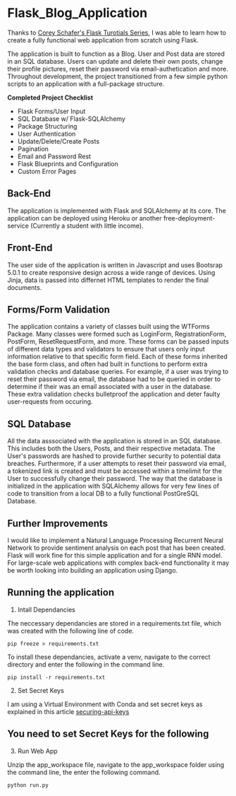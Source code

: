 # Flask_Blog_Application

Thanks to [Corey Schafer's Flask Turotials Series](https://www.youtube.com/playlist?list=PL-osiE80TeTs4UjLw5MM6OjgkjFeUxCYH), I was able to learn how to create a fully functional web application from scratch using Flask.

The application is built to function as a Blog. User and Post data are stored in an SQL database. Users can update and delete their own posts, change their profile pictures, reset their password via email-authetication and more. Throughout development, the project transitioned from a few simple python scripts to an application with a full-package structure.

__Completed Project Checklist__

- Flask Forms/User Input
- SQL Database w/ Flask-SQLAlchemy
- Package Structuring
- User Authentication
- Update/Delete/Create Posts
- Pagination
- Email and Password Rest
- Flask Blueprints and Configuration
- Custom Error Pages

## Back-End 

The application is implemented with Flask and SQLAlchemy at its core. The application can be deployed using Heroku or another free-deployment-service (Currently a student with little income).

## Front-End

The user side of the application is written in Javascript and uses Bootsrap 5.0.1 to create responsive design across a wide range of devices. Using Jinja, data is passed into differnet HTML templates to render the final documents.

## Forms/Form Validation

The application contains a variety of classes built using the WTForms Package. Many classes were formed such as LoginForm, RegistrationForm, PostForm, ResetRequestForm, and more. These forms can be passed inputs of different data types and validators to ensure that users only input information relative to that specific form field. Each of these forms inherited the base form class, and often had built in functions to perform extra validation checks and database queries. For example, if a user was trying to reset their password via email, the database had to be queried in order to determine if their was an email associated with a user in the database. These extra validation checks bulletproof the application and deter faulty user-requests from occuring.

## SQL Database

All the data asssociated with the application is stored in an SQL database. This includes both the Users, Posts, and their respective metadata. The User's passwords are hashed to provide further security to potential data breaches. Furthermore, if a user attempts to reset their password via email, a tokenized link is created and must be accessed within a timelimit for the User to successfully change their password. The way that the database is initialized in the application with SQLAlchemy allows for very few lines of code to transition from a local DB to a fully functional PostGreSQL Database.

## Further Improvements

I would like to implement a Natural Language Processing Recurrent Neural Network to provide sentiment analysis on each post that has been created. Flask will work fine for this simple application and for a single RNN model. For large-scale web applications with complex back-end functionality it may be worth looking into building an application using Django.

## Running the application

1. Intall Dependancies

The neccessary dependancies are stored in a requirements.txt file, which was created with the following line of code.

`pip freeze > requirements.txt`

To install these dependancies, activate a venv, navigate to the correct directory and enter the following in the command line.

`pip install -r requirements.txt`

2. Set Secret Keys

I am using a Virtual Environment with Conda and set secret keys as explained in this article [securing-api-keys](https://towardsdatascience.com/securing-api-keys-with-environment-variables-using-anaconda-d30a7c48b1fd)

You need to set Secret Keys for the following
  - 

3. Run Web App

Unzip the app_workspace file, navigate to the app_workspace folder using the command line, the enter the following command.

`python run.py`
